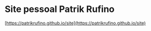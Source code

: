 # Site pessoal Patrik Rufino

[https://patrikrufino.github.io/site](https://patrikrufino.github.io/site)
